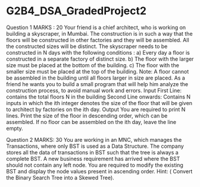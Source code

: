 # G2B4_DSA_GradedProject2

Question 1 MARKS : 20
Your friend is a chief architect, who is working on building a skyscraper, in Mumbai. The construction is in such a way that the floors will be constructed in other factories and they will be assembled. All the constructed sizes will be distinct.
The skyscraper needs to be constructed in N days with the following conditions :
a) Every day a floor is constructed in a separate factory of distinct size.
b) The floor with the larger size must be placed at the bottom of the building.
c) The floor with the smaller size must be placed at the top of the building.
Note: A floor cannot be assembled in the building until all floors larger in size are placed.
As a friend he wants you to build a small program that will help him analyze the construction process, to avoid manual work and errors.
Input
First Line: contains the total floors N in the building
Second Line onwards: Contains N inputs in which the ith integer denotes the size of the floor that will be given to architect by factories on the ith day.
Output
You are required to print N lines. Print the size of the floor in descending order, which can be assembled.
If no floor can be assembled on the ith day, leave the line empty.



Question 2 MARKS: 30
You are working in an MNC, which manages the Transactions, where only BST is used as a Data Structure. The company stores all the data of transactions in BST such that the tree is always a complete BST.
A new business requirement has arrived where the BST should not contain any left node.
You are required to modify the existing BST and display the node values present in ascending order.
Hint: ( Convert the Binary Search Tree into a Skewed Tree).

